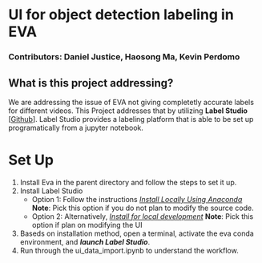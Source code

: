 # UI for object detection labeling in EVA
### Contributors: Daniel Justice, Haosong Ma, Kevin Perdomo

## What is this project addressing? 

We are addressing the issue of EVA not giving completetly accurate labels for different videos. This Project addresses that by utilizing **Label Studio** [[Github](https://github.com/heartexlabs/label-studio)]. Label Studio provides a labeling platform that is able to be set up programatically from a jupyter notebook. 


#   Set Up

1. Install Eva in the parent directory and follow the steps to set it up.
2. Install Label Studio
    - Option 1: Follow the instructions [*Install Locally Using Anaconda*](https://github.com/heartexlabs/label-studio#install-locally-with-anaconda) **Note**: Pick this option if you do not plan to modify the source code. 
    - Option 2: Alternatively, [*Install for local development*](https://github.com/heartexlabs/label-studio#install-for-local-development) **Note**: Pick this option if plan on modifying the UI
3. Baseds on installation method, open a terminal, activate the eva conda environment, and ***launch Label Studio***.
4. Run through the ui_data_import.ipynb to understand the workflow. 
